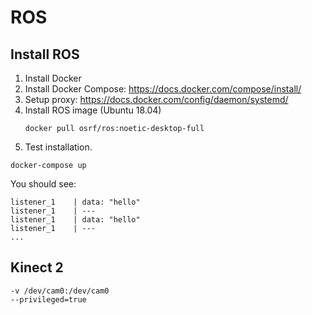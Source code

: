# ROS

## Install ROS

1. Install Docker
1. Install Docker Compose:
https://docs.docker.com/compose/install/
1. Setup proxy:
https://docs.docker.com/config/daemon/systemd/
1. Install ROS image (Ubuntu 18.04)
    ```
    docker pull osrf/ros:noetic-desktop-full
    ```
1. Test installation.

```
docker-compose up
```
You should see:
```
listener_1    | data: "hello"
listener_1    | ---
listener_1    | data: "hello"
listener_1    | ---
...
```

## Kinect 2
```
-v /dev/cam0:/dev/cam0
--privileged=true
```